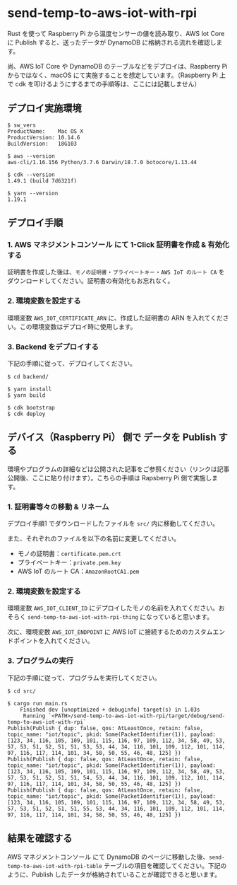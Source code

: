# send-temp-to-aws-iot-with-rpi

Rust を使って Raspberry Pi から温度センサーの値を読み取り、AWS Iot Core に Publish すると、送ったデータが DynamoDB に格納される流れを確認します。

尚、AWS IoT Core や DynamoDB のテーブルなどをデプロイは、Raspberry Pi からではなく、macOS にて実施することを想定しています。（Raspberry Pi 上で cdk を叩けるようにするまでの手順等は、ここには記載しません）

## デプロイ実施環境

```
$ sw_vers
ProductName:	Mac OS X
ProductVersion:	10.14.6
BuildVersion:	18G103

$ aws --version
aws-cli/1.16.156 Python/3.7.6 Darwin/18.7.0 botocore/1.13.44

$ cdk --version
1.49.1 (build 7d6321f)

$ yarn --version
1.19.1
```

## デプロイ手順

### 1. AWS マネジメントコンソール にて 1-Click 証明書を作成 & 有効化する

証明書を作成した後は、`モノの証明書`・`プライベートキー`・`AWS IoT のルート CA` をダウンロードしてください。証明書の有効化もお忘れなく。

### 2. 環境変数を設定する

環境変数 `AWS_IOT_CERTIFICATE_ARN` に、作成した証明書の ARN を入れてください。この環境変数はデプロイ時に使用します。

### 3. Backend をデプロイする

下記の手順に従って、デプロイしてください。

```
$ cd backend/

$ yarn install
$ yarn build

$ cdk bootstrap
$ cdk deploy
```

## デバイス（Raspberry Pi） 側で データを Publish する

環境やプログラムの詳細などは公開された記事をご参照ください（リンクは記事公開後、ここに貼り付けます）。こちらの手順は Rapsberry Pi 側で実施します。

### 1. 証明書等々の移動 & リネーム

デプロイ手順1 でダウンロードしたファイルを `src/` 内に移動してください。

また、それぞれのファイルを以下の名前に変更してください。
* モノの証明書：`certificate.pem.crt`
* プライベートキー：`private.pem.key`
* AWS IoT のルート CA：`AmazonRootCA1.pem`

### 2. 環境変数を設定する

環境変数 `AWS_IOT_CLIENT_ID` にデプロイしたモノの名前を入れてください。おそらく `send-temp-to-aws-iot-with-rpi-thing` になっていると思います。

次に、環境変数 `AWS_IOT_ENDPOINT` に AWS IoT に接続するためのカスタムエンドポイントを入れてください。

### 3. プログラムの実行

下記の手順に従って、プログラムを実行してください。

```
$ cd src/

$ cargo run main.rs
    Finished dev [unoptimized + debuginfo] target(s) in 1.03s
     Running `<PATH>/send-temp-to-aws-iot-with-rpi/target/debug/send-temp-to-aws-iot-with-rpi`
Publish(Publish { dup: false, qos: AtLeastOnce, retain: false, topic_name: "iot/topic", pkid: Some(PacketIdentifier(1)), payload: [123, 34, 116, 105, 109, 101, 115, 116, 97, 109, 112, 34, 58, 49, 53, 57, 53, 51, 52, 51, 51, 53, 53, 44, 34, 116, 101, 109, 112, 101, 114, 97, 116, 117, 114, 101, 34, 58, 50, 55, 46, 48, 125] })
Publish(Publish { dup: false, qos: AtLeastOnce, retain: false, topic_name: "iot/topic", pkid: Some(PacketIdentifier(1)), payload: [123, 34, 116, 105, 109, 101, 115, 116, 97, 109, 112, 34, 58, 49, 53, 57, 53, 51, 52, 51, 51, 54, 53, 44, 34, 116, 101, 109, 112, 101, 114, 97, 116, 117, 114, 101, 34, 58, 50, 55, 46, 48, 125] })
Publish(Publish { dup: false, qos: AtLeastOnce, retain: false, topic_name: "iot/topic", pkid: Some(PacketIdentifier(1)), payload: [123, 34, 116, 105, 109, 101, 115, 116, 97, 109, 112, 34, 58, 49, 53, 57, 53, 51, 52, 51, 51, 55, 53, 44, 34, 116, 101, 109, 112, 101, 114, 97, 116, 117, 114, 101, 34, 58, 50, 55, 46, 48, 125] })
```

## 結果を確認する

AWS マネジメントコンソール にて DynamoDB のページに移動した後、`send-temp-to-aws-iot-with-rpi-table` テーブルの項目を確認してください。下記のように、Publish したデータが格納されていることが確認できると思います。

